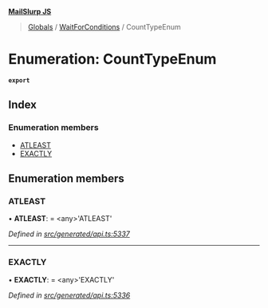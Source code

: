 **[MailSlurp JS](../README.md)**

> [Globals](../README.md) / [WaitForConditions](../modules/waitforconditions.md) / CountTypeEnum

# Enumeration: CountTypeEnum

**`export`** 

## Index

### Enumeration members

* [ATLEAST](waitforconditions.counttypeenum.md#atleast)
* [EXACTLY](waitforconditions.counttypeenum.md#exactly)

## Enumeration members

### ATLEAST

•  **ATLEAST**:  = \<any>'ATLEAST'

*Defined in [src/generated/api.ts:5337](https://github.com/mailslurp/mailslurp-client/blob/e4d4355/src/generated/api.ts#L5337)*

___

### EXACTLY

•  **EXACTLY**:  = \<any>'EXACTLY'

*Defined in [src/generated/api.ts:5336](https://github.com/mailslurp/mailslurp-client/blob/e4d4355/src/generated/api.ts#L5336)*
